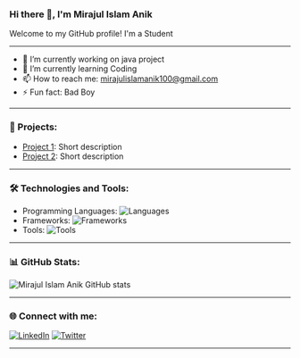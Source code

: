 
### Hi there 👋, I'm Mirajul Islam Anik

Welcome to my GitHub profile! I'm a Student

---
- 🔭 I’m currently working on java project
- 🌱 I’m currently learning Coding
- 📫 How to reach me: mirajulislamanik100@gmail.com
- ⚡ Fun fact: Bad Boy

---

### 🚀 Projects:
- [Project 1](https://github.com/Mirajul100/project1): Short description
- [Project 2](https://github.com/Mirajul100/project2): Short description

---

### 🛠️ Technologies and Tools:
- Programming Languages: ![Languages](https://img.shields.io/badge/-Python-blue?style=flat-square&logo=python&logoColor=white)
- Frameworks: ![Frameworks](https://img.shields.io/badge/-Django-green?style=flat-square&logo=django&logoColor=white)
- Tools: ![Tools](https://img.shields.io/badge/-Git-black?style=flat-square&logo=git&logoColor=white)

---

### 📊 GitHub Stats:

![Mirajul Islam Anik GitHub stats](https://github-readme-stats.vercel.app/api?MirajulIslamAnik=MrajulIslamAnik&show_icons=true&theme=radical)

---

### 🌐 Connect with me:

[![LinkedIn](https://img.shields.io/badge/LinkedIn-blue?style=flat-square&logo=linkedin&logoColor=white)](https://linkedin.com/in/yourprofile)
[![Twitter](https://img.shields.io/badge/Twitter-blue?style=flat-square&logo=twitter&logoColor=white)](https://twitter.com/yourhandle)

---
